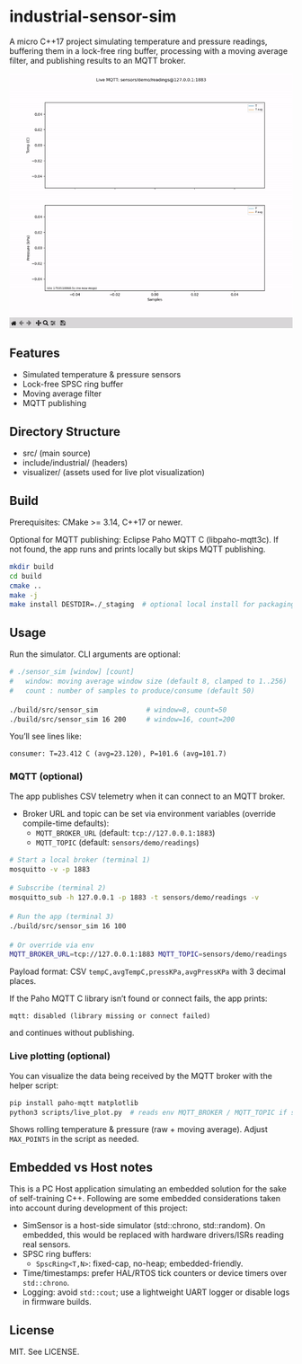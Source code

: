 # industrial-sensor-sim

A micro C++17 project simulating temperature and pressure readings, buffering them in a lock-free ring buffer, processing with a moving average filter, and publishing results to an MQTT broker.

![Live telemetry plot](visualizer/live.gif)

## Features
- Simulated temperature & pressure sensors 
- Lock-free SPSC ring buffer 
- Moving average filter 
- MQTT publishing 
 

## Directory Structure
- src/        			(main source)
- include/industrial/   (headers)
- visualizer/       	(assets used for live plot visualization)

## Build
Prerequisites: CMake >= 3.14, C++17 or newer.

Optional for MQTT publishing: Eclipse Paho MQTT C (libpaho-mqtt3c). If not found, the app runs and prints locally but skips MQTT publishing.

```sh
mkdir build
cd build
cmake ..
make -j
make install DESTDIR=./_staging  # optional local install for packaging
```

## Usage

Run the simulator. CLI arguments are optional:

```bash
# ./sensor_sim [window] [count]
#   window: moving average window size (default 8, clamped to 1..256)
#   count : number of samples to produce/consume (default 50)

./build/src/sensor_sim            # window=8, count=50
./build/src/sensor_sim 16 200     # window=16, count=200
```

You’ll see lines like:

```
consumer: T=23.412 C (avg=23.120), P=101.6 (avg=101.7)
```

### MQTT (optional)

The app publishes CSV telemetry when it can connect to an MQTT broker.

- Broker URL and topic can be set via environment variables (override compile-time defaults):
	- `MQTT_BROKER_URL` (default: `tcp://127.0.0.1:1883`)
	- `MQTT_TOPIC` (default: `sensors/demo/readings`)

```bash
# Start a local broker (terminal 1)
mosquitto -v -p 1883

# Subscribe (terminal 2)
mosquitto_sub -h 127.0.0.1 -p 1883 -t sensors/demo/readings -v

# Run the app (terminal 3)
./build/src/sensor_sim 16 100

# Or override via env
MQTT_BROKER_URL=tcp://127.0.0.1:1883 MQTT_TOPIC=sensors/demo/readings ./build/src/sensor_sim 8 50
```

Payload format: CSV `tempC,avgTempC,pressKPa,avgPressKPa` with 3 decimal places.

If the Paho MQTT C library isn’t found or connect fails, the app prints:

```
mqtt: disabled (library missing or connect failed)
```

and continues without publishing.

### Live plotting (optional)

You can visualize the data being received by the MQTT broker with the helper script:

```bash
pip install paho-mqtt matplotlib
python3 scripts/live_plot.py  # reads env MQTT_BROKER / MQTT_TOPIC if set
```

Shows rolling temperature & pressure (raw + moving average). Adjust `MAX_POINTS` in the script as needed.

## Embedded vs Host notes
This is a PC Host application simulating an embedded solution for the sake of self-training C++. Following are some embedded considerations taken into account during development of this project:
- SimSensor is a host-side simulator (std::chrono, std::random). On embedded, this would be replaced with hardware drivers/ISRs reading real sensors.
- SPSC ring buffers:
	- `SpscRing<T,N>`: fixed-cap, no-heap; embedded-friendly.
- Time/timestamps: prefer HAL/RTOS tick counters or device timers over `std::chrono`.
- Logging: avoid `std::cout`; use a lightweight UART logger or disable logs in firmware builds.

## License
MIT. See LICENSE.
